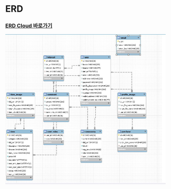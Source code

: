 # ERD

### [ERD Cloud 바로가기](https://www.erdcloud.com/d/DeCXSWCsFyBNYBxGi)

![ERD](/readme_assets/ERD.JPG)

